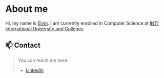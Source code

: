 # About me 
Hi, my name is [Elvin](https://github.com/elvinny-is-coding). I am currently enrolled in Computer Science at [INTI International University and Colleges](https://newinti.edu.my/). 

## 📫 Contact
> You can reach me here:
> - [LinkedIn](in/avn-ng-eng-kit)

